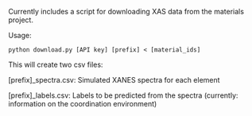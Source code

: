 Currently includes a script for downloading XAS data from the materials project.

Usage:

    python download.py [API key] [prefix] < [material_ids]

This will create two csv files:

[prefix]\_spectra.csv: Simulated XANES spectra for each element

[prefix]\_labels.csv: Labels to be predicted from the spectra (currently: information on the coordination environment)
